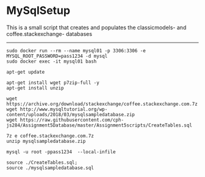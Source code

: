 # MySqlSetup
This is a small script that creates and populates the classicmodels- and coffee.stackexchange- databases

--------------------------------------------------------------------------------------------------------------------------
```
sudo docker run --rm --name mysql01 -p 3306:3306 -e MYSQL_ROOT_PASSWORD=pass1234 -d mysql
sudo docker exec -it mysql01 bash 

apt-get update

apt-get install wget p7zip-full -y
apt-get install unzip

wget https://archive.org/download/stackexchange/coffee.stackexchange.com.7z
wget http://www.mysqltutorial.org/wp-content/uploads/2018/03/mysqlsampledatabase.zip
wget https://raw.githubusercontent.com/cph-js284/Assignment5Database/master/Assignment5scripts/CreateTables.sql

7z e coffee.stackexchange.com.7z 
unzip mysqlsampledatabase.zip

mysql -u root -ppass1234  --local-infile

source ./CreateTables.sql;
source ./mysqlsampledatabase.sql

```
